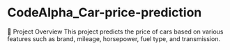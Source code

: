 # CodeAlpha_Car-price-prediction
📌 Project Overview  This project predicts the price of cars based on various features such as brand, mileage, horsepower, fuel type, and transmission.
